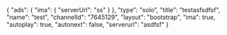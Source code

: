{
    "ads": {
        "ima": {
            "serverUrl": "ss"
        }
    },
    "type": "solo",
    "title": "testasfsdfsf",
    "name": "test",
    "channelId": "7645129",
    "layout": "bootstrap",
    "ima": true,
    "autoplay": true,
    "autonext": false,
    "serverurl": "asdfsf"
}